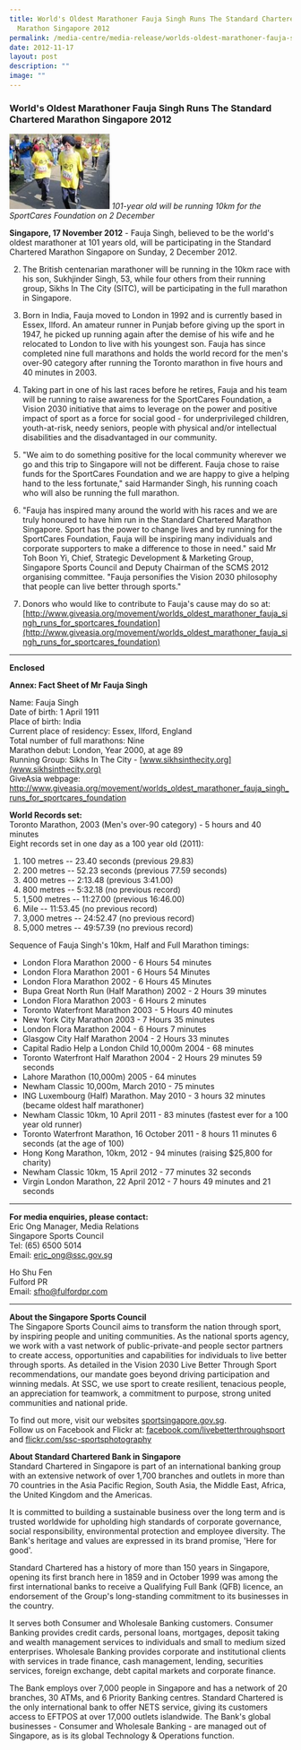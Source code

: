 ```yaml
---
title: World's Oldest Marathoner Fauja Singh Runs The Standard Chartered
  Marathon Singapore 2012
permalink: /media-centre/media-release/worlds-oldest-marathoner-fauja-singh-runs-the-sc-marathon-singapore-2012/
date: 2012-11-17
layout: post
description: ""
image: ""
---
```

### **World's Oldest Marathoner Fauja Singh Runs The Standard Chartered Marathon Singapore 2012**
![](/images/Media%20Centre/Media%20Release/2012/Nov/WORLDSOLDESTMARATHONERFAUJASINGHRUNSTHESTANDARDCHARTEREDMARATHONSINGAPORE2012MainPar0028Imagegif.gif)
*101-year old will be running 10km for the SportCares Foundation on 2 December*

**Singapore, 17 November 2012** - Fauja Singh, believed to be the world's oldest marathoner at 101 years old, will be participating in the Standard Chartered Marathon Singapore on Sunday, 2 December 2012.

2. The British centenarian marathoner will be running in the 10km race with his son, Sukhjinder Singh, 53, while four others from their running group, Sikhs In The City (SITC), will be participating in the full marathon in Singapore.

3. Born in India, Fauja moved to London in 1992 and is currently based in Essex, Ilford. An amateur runner in Punjab before giving up the sport in 1947, he picked up running again after the demise of his wife and he relocated to London to live with his youngest son. Fauja has since completed nine full marathons and holds the world record for the men's over-90 category after running the Toronto marathon in five hours and 40 minutes in 2003.

4. Taking part in one of his last races before he retires, Fauja and his team will be running to raise awareness for the SportCares Foundation, a Vision 2030 initiative that aims to leverage on the power and positive impact of sport as a force for social good - for underprivileged children, youth-at-risk, needy seniors, people with physical and/or intellectual disabilities and the disadvantaged in our community.

5. "We aim to do something positive for the local community wherever we go and this trip to Singapore will not be different. Fauja chose to raise funds for the SportCares Foundation and we are happy to give a helping hand to the less fortunate," said Harmander Singh, his running coach who will also be running the full marathon.

6. "Fauja has inspired many around the world with his races and we are truly honoured to have him run in the Standard Chartered Marathon Singapore. Sport has the power to change lives and by running for the SportCares Foundation, Fauja will be inspiring many individuals and corporate supporters to make a difference to those in need." said Mr Toh Boon Yi, Chief, Strategic Development & Marketing Group, Singapore Sports Council and Deputy Chairman of the SCMS 2012 organising committee. "Fauja personifies the Vision 2030 philosophy that people can live better through sports."

7. Donors who would like to contribute to Fauja's cause may do so at:
[http://www.giveasia.org/movement/worlds_oldest_marathoner_fauja_singh_runs_for_sportcares_foundation](http://www.giveasia.org/movement/worlds_oldest_marathoner_fauja_singh_runs_for_sportcares_foundation)

---

**Enclosed**

**Annex: Fact Sheet of Mr Fauja Singh**

Name: Fauja Singh
<br>Date of birth: 1 April 1911
<br>Place of birth: India
<br>Current place of residency: Essex, Ilford, England
<br>Total number of full marathons: Nine
<br>Marathon debut: London, Year 2000, at age 89
<br>Running Group: Sikhs In The City - [www.sikhsinthecity.org](www.sikhsinthecity.org)
<br>GiveAsia webpage: http://www.giveasia.org/movement/worlds_oldest_marathoner_fauja_singh_runs_for_sportcares_foundation 

**World Records set:**
<br>Toronto Marathon, 2003 (Men's over-90 category) - 5 hours and 40 minutes
<br>Eight records set in one day as a 100 year old (2011): 
1. 100 metres -- 23.40 seconds (previous 29.83)
2. 200 metres -- 52.23 seconds (previous 77.59 seconds) 
3. 400 metres -- 2:13.48 (previous 3:41.00)
4. 800 metres -- 5:32.18 (no previous record)
5. 1,500 metres -- 11:27.00 (previous 16:46.00)
6. Mile -- 11:53.45 (no previous record)
7. 3,000 metres -- 24:52.47 (no previous record)
8. 5,000 metres -- 49:57.39 (no previous record)

Sequence of Fauja Singh's 10km, Half and Full Marathon timings:
* London Flora Marathon 2000 - 6 Hours 54 minutes
* London Flora Marathon 2001 - 6 Hours 54 Minutes
* London Flora Marathon 2002 - 6 Hours 45 Minutes
* Bupa Great North Run (Half Marathon) 2002 - 2 Hours 39 minutes
* London Flora Marathon 2003 - 6 Hours 2 minutes
* Toronto Waterfront Marathon 2003 - 5 Hours 40 minutes
* New York City Marathon 2003 - 7 Hours 35 minutes
* London Flora Marathon 2004 - 6 Hours 7 minutes
* Glasgow City Half Marathon 2004 - 2 Hours 33 minutes
* Capital Radio Help a London Child 10,000m 2004 - 68 minutes
* Toronto Waterfront Half Marathon 2004 - 2 Hours 29 minutes 59 seconds
* Lahore Marathon (10,000m) 2005 - 64 minutes
* Newham Classic 10,000m, March 2010 - 75 minutes 
* ING Luxembourg (Half) Marathon. May 2010 - 3 hours 32 minutes (became oldest half marathoner)
* Newham Classic 10km, 10 April 2011 - 83 minutes (fastest ever for a 100 year old runner)
* Toronto Waterfront Marathon, 16 October 2011 - 8 hours 11 minutes 6 seconds (at the age of 100)
* Hong Kong Marathon, 10km, 2012 - 94 minutes (raising $25,800 for charity)
* Newham Classic 10km, 15 April 2012 - 77 minutes 32 seconds
* Virgin London Marathon, 22 April 2012 - 7 hours 49 minutes and 21 seconds

---

**For media enquiries, please contact:**
<br>
Eric Ong
Manager, Media Relations<br>
Singapore Sports Council<br>
Tel: (65) 6500 5014<br>
Email: [eric_ong@ssc.gov.sg](mailto:eric_ong@ssc.gov.sg)

Ho Shu Fen
<br>Fulford PR
<br>Email: [sfho@fulfordpr.com](mailto:sfho@fulfordpr.com)

---

**About the Singapore Sports Council**<br>
The Singapore Sports Council aims to transform the nation through sport, by inspiring people and uniting communities. As the national sports agency, we work with a vast network of public-private-and people sector partners to create access, opportunities and capabilities for individuals to live better through sports. As detailed in the Vision 2030 Live Better Through Sport recommendations, our mandate goes beyond driving participation and winning medals. At SSC, we use sport to create resilient, tenacious people, an appreciation for teamwork, a commitment to purpose, strong united communities and national pride.

To find out more, visit our websites [sportsingapore.gov.sg](https://www.sportsingapore.gov.sg). <br>Follow us on Facebook and Flickr at: [facebook.com/livebetterthroughsport](https://www.facebook.com/livebetterthroughsport) and [flickr.com/ssc-sportsphotography](https://wwww.flickr.com/ssc-sportsphotography)

**About Standard Chartered Bank in Singapore**<br>
Standard Chartered in Singapore is part of an international banking group with an extensive network of over 1,700 branches and outlets in more than 70 countries in the Asia Pacific Region, South Asia, the Middle East, Africa, the United Kingdom and the Americas.

It is committed to building a sustainable business over the long term and is trusted worldwide for upholding high standards of corporate governance, social responsibility, environmental protection and employee diversity. The Bank's heritage and values are expressed in its brand promise, 'Here for good'.

Standard Chartered has a history of more than 150 years in Singapore, opening its first branch here in 1859 and in October 1999 was among the first international banks to receive a Qualifying Full Bank (QFB) licence, an endorsement of the Group's long-standing commitment to its businesses in the country.

It serves both Consumer and Wholesale Banking customers. Consumer Banking provides credit cards, personal loans, mortgages, deposit taking and wealth management services to individuals and small to medium sized enterprises. Wholesale Banking provides corporate and institutional clients with services in trade finance, cash management, lending, securities services, foreign exchange, debt capital markets and corporate finance.

The Bank employs over 7,000 people in Singapore and has a network of 20 branches, 30 ATMs, and 6 Priority Banking centres. Standard Chartered is the only international bank to offer NETS service, giving its customers access to EFTPOS at over 17,000 outlets islandwide. The Bank's global businesses - Consumer and Wholesale Banking - are managed out of Singapore, as is its global Technology & Operations function.
